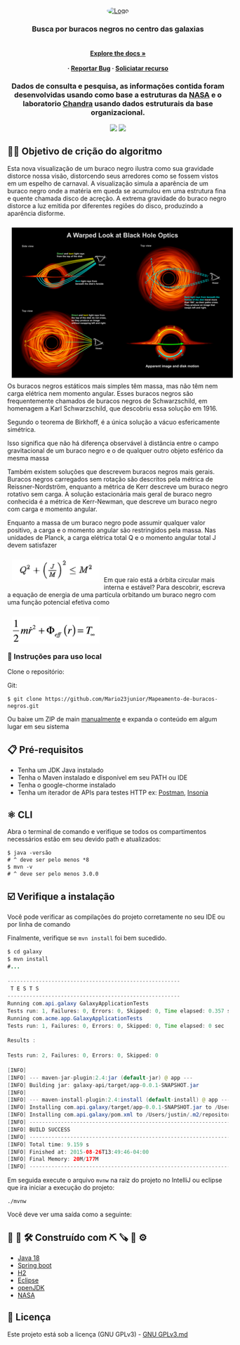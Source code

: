 <div id="top"></div> 

<br />
<div align="center">
  <a href="logo.gif">
    <img src="/img/logo1.gif" alt="Logo" width="700" height="300" style="border-radius: 50%"/>
  </a>

  
  <h3 align="center">Busca por buracos negros no centro das galaxias</h3>

  <h4 align="center">
     <br />
    <a href="https://github.com/othneildrew/Best-README-Template"><strong>Explore the docs »</strong></a>
    <br />
    <br />
     ·
    <a href="">Reportar Bug</a>
    ·
    <a href="">Soliciatar recurso</a>
  </p>
</div>

 <h3 align="center">
Dados de consulta e pesquisa, as informações contida foram desenvolvidas usando como base a estruturas da <a href="https://www.nasa.gov/subject/6893/nebulae/" target="_blank">NASA</a>
 e o laboratorio <a href="https://chandra.harvard.edu/photo/2007/orion/" target="_blank">Chandra</a> usando dados estruturais da base organizacional.
<p align="center">
 
<p align="center">
  <a href="https://github.com/Mario23junior/Galaxy-API/runs/7950437483?check_suite_focus=true"><img src="https://github.com/Mario23junior/Galaxy-API/actions/workflows/Maven.yml/badge.svg"></a>
<a href="https://en.wikipedia.org/wiki/Representational_state_transfer"><img src="https://img.shields.io/badge/interface%20-build-green.svg"></a>
</p>

## 👨‍💻 Objetivo de crição do algoritmo

<p>Esta nova visualização de um buraco negro ilustra como sua gravidade distorce nossa visão, distorcendo seus arredores como se fossem vistos em um espelho de carnaval. A visualização simula a aparência de um buraco negro onde a matéria em queda se acumulou em uma estrutura fina e quente chamada disco de acreção. A extrema gravidade do buraco negro distorce a luz emitida por diferentes regiões do disco, produzindo a aparência disforme.</p>
<img src="/img/bhoptics_explained-1.png" align="left" width="600" hspace="10" vspace="10">

Os buracos negros estáticos mais simples têm massa, mas não têm nem carga elétrica nem momento angular. 
Esses buracos negros são frequentemente chamados de buracos negros de Schwarzschild, em homenagem a Karl Schwarzschild, que descobriu essa solução em 1916.
<p>Segundo o teorema de Birkhoff, é a única solução a vácuo esfericamente simétrica.</p>
Isso significa que não há diferença observável à distância entre o campo gravitacional de um buraco negro e o de qualquer outro objeto esférico da mesma massa</p>

<p>Também existem soluções que descrevem buracos negros mais gerais. Buracos negros carregados sem rotação são descritos pela métrica de Reissner-Nordström, enquanto a métrica de Kerr descreve um buraco negro rotativo sem carga. A solução estacionária mais geral de buraco negro conhecida é a métrica de Kerr-Newman, que descreve um buraco negro com carga e momento angular.</p>

<p>Enquanto a massa de um buraco negro pode assumir qualquer valor positivo, a carga e o momento angular são restringidos pela massa. Nas unidades de Planck, a carga elétrica total Q e o momento angular total J devem satisfazer</p>
<img src="/img/Captura de tela_2023-03-25_03-17-39.png" align="left" width="200" hspace="10" vspace="10">
<br>
<br>
<p> Em que raio está a órbita circular mais interna e estável? Para descobrir, escreva a equação de energia de uma partícula orbitando um buraco negro com uma função potencial efetiva como </p>
<img src="/img/image-10.png" align="left" width="200" hspace="10" vspace="10">
<br>
<br>
<br>
<br>

### 🔩 Instruções para uso local

Clone o repositório:

Git:
```
$ git clone https://github.com/Mario23junior/Mapeamento-de-buracos-negros.git
```
Ou baixe um ZIP de main [manualmente](https://github.com/Mario23junior/Galaxy-API/archive/refs/heads/main.zip) e expanda o conteúdo em algum lugar em seu sistema

## 📋  Pré-requisitos

* Tenha um JDK Java instalado
* Tenha o Maven instalado e disponível em seu PATH ou IDE
* Tenha o google-chorme instalado
* Tenha um iterador de APIs para testes HTTP ex: [Postman](https://www.postman.com/downloads/), [Insonia](https://insomnia.rest/download)

## ⚛️ CLI

Abra o terminal de comando e verifique se todos os compartimentos necessários estão em seu devido path e atualizados:

```
$ java -versão
# ^ deve ser pelo menos *8
$ mvn -v
# ^ deve ser pelo menos 3.0.0
```
## ☑️ Verifique a instalação

Você pode verificar as compilações do projeto corretamente no seu IDE ou por linha de comando

Finalmente, verifique se `mvn install` foi bem sucedido.

``` Java
$ cd galaxy
$ mvn install
#...

-------------------------------------------------------
 T E S T S
-------------------------------------------------------
Running com.api.galaxy GalaxyApplicationTests
Tests run: 1, Failures: 0, Errors: 0, Skipped: 0, Time elapsed: 0.357 sec
Running com.acme.app.GalaxyApplicationTests
Tests run: 1, Failures: 0, Errors: 0, Skipped: 0, Time elapsed: 0 sec

Results :

Tests run: 2, Failures: 0, Errors: 0, Skipped: 0

[INFO]
[INFO] --- maven-jar-plugin:2.4:jar (default-jar) @ app ---
[INFO] Building jar: galaxy-api/target/app-0.0.1-SNAPSHOT.jar
[INFO]
[INFO] --- maven-install-plugin:2.4:install (default-install) @ app ---
[INFO] Installing com.api.galaxy/target/app-0.0.1-SNAPSHOT.jar to /Users/justin/.m2/repository/com/acme/app/0.0.1-SNAPSHOT/app-0.0.1-SNAPSHOT.jar
[INFO] Installing com.api.galaxy/pom.xml to /Users/justin/.m2/repository/com/acme/app/0.0.1-SNAPSHOT/app-0.0.1-SNAPSHOT.pom
[INFO] ------------------------------------------------------------------------
[INFO] BUILD SUCCESS
[INFO] ------------------------------------------------------------------------
[INFO] Total time: 9.159 s
[INFO] Finished at: 2015-08-26T13:49:46-04:00
[INFO] Final Memory: 20M/177M
[INFO] ------------------------------------------------------------------------
```

Em seguida execute o arquivo `mvnw` na raiz do projeto no IntelliJ ou eclipse que ira iniciar a execução do projeto:

```
./mvnw
```

Você deve ver uma saída como a seguinte:

## 🔧 🔨 🛠  Construído com ⛏ 🪚 🔩 ⚙️

* [Java 18](https://www.oracle.com/java/technologies/javase/jdk17-archive-downloads.html)
* [Spring boot](https://spring.io/projects/spring-boot)
* [H2](https://www.h2database.com/html/main.html)
* [Eclipse](https://www.eclipse.org/downloads/)
* [openJDK](https://maven.apache.org/)
* [NASA](https://solarsystem.nasa.gov/)

## 📄 Licença ##

Este projeto está sob a licença (GNU GPLv3) - [GNU GPLv3.md](https://www.gnu.org/licenses/gpl-3.0.pt-br.html)

